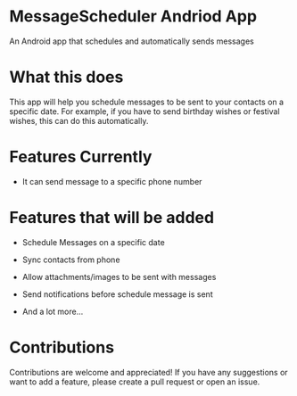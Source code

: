 # MessageScheduler Andriod App
An Android app that schedules and automatically sends messages

# What this does
This app will help you schedule messages to be sent to your contacts on a specific date. For example, if you have to send birthday wishes or festival wishes, this can do this automatically.

# Features Currently
- It can send message to a specific phone number

# Features that will be added
- Schedule Messages on a specific date

- Sync contacts from phone

- Allow attachments/images to be sent with messages

- Send notifications before schedule message is sent

- And a lot more...

# Contributions
Contributions are welcome and appreciated! If you have any suggestions or want to add a feature, please create a pull request or open an issue.
